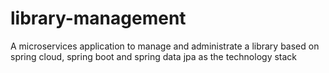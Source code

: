 # library-management
A microservices application to manage and administrate a library based on spring cloud, spring boot and spring data jpa as the technology stack
